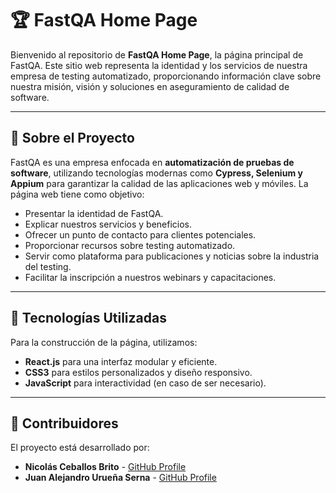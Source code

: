 # 🏆 FastQA Home Page

Bienvenido al repositorio de **FastQA Home Page**, la página principal de FastQA. Este sitio web representa la identidad y los servicios de nuestra empresa de testing automatizado, proporcionando información clave sobre nuestra misión, visión y soluciones en aseguramiento de calidad de software.

---

## 📖 Sobre el Proyecto

FastQA es una empresa enfocada en **automatización de pruebas de software**, utilizando tecnologías modernas como **Cypress, Selenium y Appium** para garantizar la calidad de las aplicaciones web y móviles. La página web tiene como objetivo:

- Presentar la identidad de FastQA.
- Explicar nuestros servicios y beneficios.
- Ofrecer un punto de contacto para clientes potenciales.
- Proporcionar recursos sobre testing automatizado.
- Servir como plataforma para publicaciones y noticias sobre la industria del testing.
- Facilitar la inscripción a nuestros webinars y capacitaciones.

---

## 🚀 Tecnologías Utilizadas

Para la construcción de la página, utilizamos:

- **React.js** para una interfaz modular y eficiente.
- **CSS3** para estilos personalizados y diseño responsivo.
- **JavaScript** para interactividad (en caso de ser necesario).

---

## 👥 Contribuidores

El proyecto está desarrollado por:

- **Nicolás Ceballos Brito** - [GitHub Profile](https://github.com/Nico2603)
- **Juan Alejandro Urueña Serna** - [GitHub Profile](https://github.com/Uruena2603)

